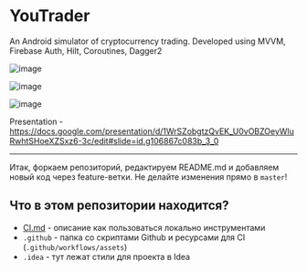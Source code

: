 # YouTrader

An Android simulator of cryptocurrency trading.
Developed using MVVM, Firebase Auth, Hilt, Coroutines, Dagger2

![image](https://user-images.githubusercontent.com/18727272/192311827-63e7be61-f049-4961-9e6d-30267d18363e.png)

![image](https://user-images.githubusercontent.com/18727272/192311859-b32b8d9d-48c3-421b-828d-de6e7221d052.png)

![image](https://user-images.githubusercontent.com/18727272/192311883-bf7e9a29-9244-4de9-8007-d4d3f51e9012.png)


Presentation - https://docs.google.com/presentation/d/1WrSZobgtzQvEK_U0vOBZOeyWluRwhtSHoeXZSxz6-3c/edit#slide=id.g106867c083b_3_0


-------------------------------------------
Итак, форкаем репозиторий, редактируем README.md и добавляем новый код через feature-ветки. Не делайте изменения прямо в `master`!

## Что в этом репозитории находится?

- [CI.md](./CI.md) - описание как пользоваться локально инструментами
- `.github` - папка со скриптами Github и ресурсами для CI (`.github/workflows/assets`)
- `.idea` - тут лежат стили для проекта в Idea

